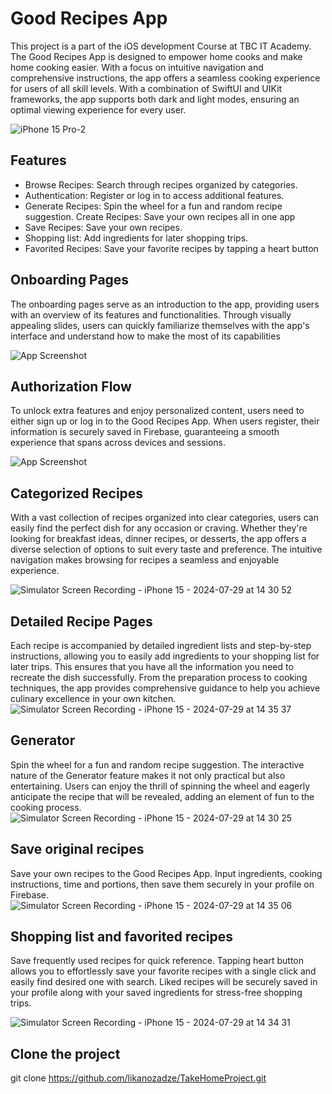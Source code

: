 # Good Recipes App

This project is a part of the iOS development Course at TBC IT Academy. The Good Recipes App is designed to empower home cooks and make home cooking easier. With a focus on intuitive navigation and comprehensive instructions, the app offers a seamless cooking experience for users of all skill levels. With a combination of SwiftUI and UIKit frameworks, the app supports both dark and light modes, ensuring an optimal viewing experience for every user.

![iPhone 15 Pro-2](https://github.com/user-attachments/assets/68fe00e6-13ab-4afd-91e4-8c59a369be52)

## Features

- Browse Recipes: Search through recipes organized by categories.
- Authentication: Register or log in to access additional features.
- Generate Recipes: Spin the wheel for a fun and random recipe suggestion. Create Recipes: Save your own recipes all in one app
- Save Recipes: Save your own recipes.
- Shopping list: Add ingredients for later shopping trips.
- Favorited Recipes: Save your favorite recipes by tapping a heart button

## Onboarding Pages
The onboarding pages serve as an introduction to the app, providing users with an overview of its features and functionalities. Through visually appealing slides, users can quickly familiarize themselves with the app's interface and understand how to make the most of its capabilities

![App Screenshot](https://i.ibb.co/fMZNJrf/Image-2-12-24-at-7-29-PM.jpg)


## Authorization Flow
To unlock extra features and enjoy personalized content, users need to either sign up or log in to the Good Recipes App. When users register, their information is securely saved in Firebase, guaranteeing a smooth experience that spans across devices and sessions.

![App Screenshot](https://i.ibb.co/NK1CZHp/Image-2-12-24-at-7-29-PM-1.jpg)


## Categorized Recipes
With a vast collection of recipes organized into clear categories, users can easily find the perfect dish for any occasion or craving. Whether they're looking for breakfast ideas, dinner recipes, or desserts, the app offers a diverse selection of options to suit every taste and preference. The intuitive navigation makes browsing for recipes a seamless and enjoyable experience.

![Simulator Screen Recording - iPhone 15 - 2024-07-29 at 14 30 52](https://github.com/user-attachments/assets/46b02f04-4c16-4c0d-872d-4787cbae5495)



## Detailed Recipe Pages
Each recipe is accompanied by detailed ingredient lists and step-by-step instructions, allowing you to easily add ingredients to your shopping list for later trips. This ensures that you have all the information you need to recreate the dish successfully. From the preparation process to cooking techniques, the app provides comprehensive guidance to help you achieve culinary excellence in your own kitchen.
![Simulator Screen Recording - iPhone 15 - 2024-07-29 at 14 35 37](https://github.com/user-attachments/assets/213cac03-3209-4aa3-847b-984eebae3db4)


## Generator

Spin the wheel for a fun and random recipe suggestion. The interactive nature of the Generator feature makes it not only practical but also entertaining. Users can enjoy the thrill of spinning the wheel and eagerly anticipate the recipe that will be revealed, adding an element of fun to the cooking process.
![Simulator Screen Recording - iPhone 15 - 2024-07-29 at 14 30 25](https://github.com/user-attachments/assets/8402913d-fa2f-4bf2-b20a-8f3b075c2418)


## Save original recipes

Save your own recipes to the Good Recipes App. Input ingredients, cooking instructions, time and  portions, then save them securely in your profile on Firebase.
![Simulator Screen Recording - iPhone 15 - 2024-07-29 at 14 35 06](https://github.com/user-attachments/assets/b748a208-25aa-4746-b004-c31cb8f7fba6)


## Shopping list and favorited recipes

Save frequently used recipes for quick reference. Tapping heart button allows you to effortlessly save your favorite recipes with a single click and easily find desired one with search. Liked recipes will be securely saved in your profile along with your saved ingredients for stress-free shopping trips. 
  
![Simulator Screen Recording - iPhone 15 - 2024-07-29 at 14 34 31](https://github.com/user-attachments/assets/93c2db8e-5d3c-416f-abec-0a4f86079f5d)


## Clone the project

git clone https://github.com/likanozadze/TakeHomeProject.git
